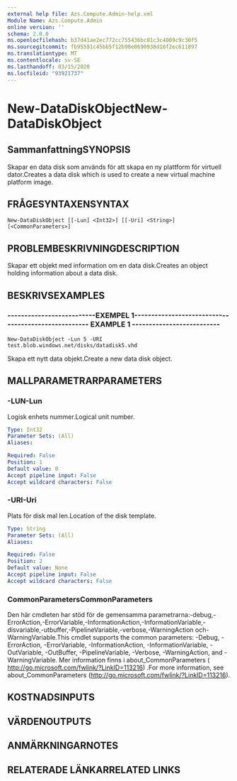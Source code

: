 ```yaml
---
external help file: Azs.Compute.Admin-help.xml
Module Name: Azs.Compute.Admin
online version: ''
schema: 2.0.0
ms.openlocfilehash: b37d41ae2ec772cc755436bc01c3c4009c9c30f5
ms.sourcegitcommit: fb95591c45bb5f12b98e0690938d18f2ec611897
ms.translationtype: MT
ms.contentlocale: sv-SE
ms.lasthandoff: 03/15/2020
ms.locfileid: "93921737"
---
```

# <span data-ttu-id="741ca-101">New-DataDiskObject</span><span class="sxs-lookup"><span data-stu-id="741ca-101">New-DataDiskObject</span></span>

## <span data-ttu-id="741ca-102">Sammanfattning</span><span class="sxs-lookup"><span data-stu-id="741ca-102">SYNOPSIS</span></span>
<span data-ttu-id="741ca-103">Skapar en data disk som används för att skapa en ny plattform för virtuell dator.</span><span class="sxs-lookup"><span data-stu-id="741ca-103">Creates a data disk which is used to create a new virtual machine platform image.</span></span>

## <span data-ttu-id="741ca-104">FRÅGESYNTAXEN</span><span class="sxs-lookup"><span data-stu-id="741ca-104">SYNTAX</span></span>

```
New-DataDiskObject [[-Lun] <Int32>] [[-Uri] <String>] [<CommonParameters>]
```

## <span data-ttu-id="741ca-105">PROBLEMBESKRIVNING</span><span class="sxs-lookup"><span data-stu-id="741ca-105">DESCRIPTION</span></span>
<span data-ttu-id="741ca-106">Skapar ett objekt med information om en data disk.</span><span class="sxs-lookup"><span data-stu-id="741ca-106">Creates an object holding information about a data disk.</span></span>

## <span data-ttu-id="741ca-107">BESKRIVS</span><span class="sxs-lookup"><span data-stu-id="741ca-107">EXAMPLES</span></span>

### <span data-ttu-id="741ca-108">--------------------------EXEMPEL 1--------------------------</span><span class="sxs-lookup"><span data-stu-id="741ca-108">-------------------------- EXAMPLE 1 --------------------------</span></span>
```
New-DataDiskObject -Lun 5 -URI test.blob.windows.net/disks/datadisk5.vhd
```

<span data-ttu-id="741ca-109">Skapa ett nytt data objekt.</span><span class="sxs-lookup"><span data-stu-id="741ca-109">Create a new data disk object.</span></span>

## <span data-ttu-id="741ca-110">MALLPARAMETRAR</span><span class="sxs-lookup"><span data-stu-id="741ca-110">PARAMETERS</span></span>

### <span data-ttu-id="741ca-111">-LUN</span><span class="sxs-lookup"><span data-stu-id="741ca-111">-Lun</span></span>
<span data-ttu-id="741ca-112">Logisk enhets nummer.</span><span class="sxs-lookup"><span data-stu-id="741ca-112">Logical unit number.</span></span>

```yaml
Type: Int32
Parameter Sets: (All)
Aliases: 

Required: False
Position: 1
Default value: 0
Accept pipeline input: False
Accept wildcard characters: False
```

### <span data-ttu-id="741ca-113">-URI</span><span class="sxs-lookup"><span data-stu-id="741ca-113">-Uri</span></span>
<span data-ttu-id="741ca-114">Plats för disk mal len.</span><span class="sxs-lookup"><span data-stu-id="741ca-114">Location of the disk template.</span></span>

```yaml
Type: String
Parameter Sets: (All)
Aliases: 

Required: False
Position: 2
Default value: None
Accept pipeline input: False
Accept wildcard characters: False
```

### <span data-ttu-id="741ca-115">CommonParameters</span><span class="sxs-lookup"><span data-stu-id="741ca-115">CommonParameters</span></span>
<span data-ttu-id="741ca-116">Den här cmdleten har stöd för de gemensamma parametrarna:-debug,-ErrorAction,-ErrorVariable,-InformationAction,-InformationVariable,-disvariable,-utbuffer,-PipelineVariable,-verbose,-WarningAction och-WarningVariable.</span><span class="sxs-lookup"><span data-stu-id="741ca-116">This cmdlet supports the common parameters: -Debug, -ErrorAction, -ErrorVariable, -InformationAction, -InformationVariable, -OutVariable, -OutBuffer, -PipelineVariable, -Verbose, -WarningAction, and -WarningVariable.</span></span> <span data-ttu-id="741ca-117">Mer information finns i about_CommonParameters ( http://go.microsoft.com/fwlink/?LinkID=113216) .</span><span class="sxs-lookup"><span data-stu-id="741ca-117">For more information, see about_CommonParameters (http://go.microsoft.com/fwlink/?LinkID=113216).</span></span>

## <span data-ttu-id="741ca-118">KOSTNADS</span><span class="sxs-lookup"><span data-stu-id="741ca-118">INPUTS</span></span>

## <span data-ttu-id="741ca-119">VÄRDEN</span><span class="sxs-lookup"><span data-stu-id="741ca-119">OUTPUTS</span></span>

## <span data-ttu-id="741ca-120">ANMÄRKNINGAR</span><span class="sxs-lookup"><span data-stu-id="741ca-120">NOTES</span></span>

## <span data-ttu-id="741ca-121">RELATERADE LÄNKAR</span><span class="sxs-lookup"><span data-stu-id="741ca-121">RELATED LINKS</span></span>


